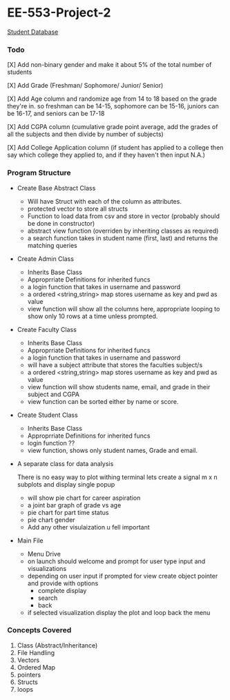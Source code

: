 # EE-553-Project-2

[Student Database](https://www.kaggle.com/datasets/markmedhat/student-scores)

### Todo

[X] Add non-binary gender and make it about 5% of the total number of students

[X] Add Grade (Freshman/ Sophomore/ Junior/ Senior)

[X] Add Age column and randomize age from 14 to 18 based on the grade they're in. so freshman can be 14-15, sophomore can be 15-16, juniors can be 16-17, and seniors can be 17-18

[X] Add CGPA column (cumulative grade point average, add the grades of all the subjects and then divide by number of subjects)

[X] Add College Application column (if student has applied to a college then say which college they applied to, and if they haven't then input N.A.)

### Program Structure

- Create Base Abstract Class 

    - Will have Struct with each of the column as attributes.
    - protected vector to store all structs
    - Function to load data from csv and store in vector (probably should be done in constructor)
    - abstract view function (overriden by inheriting classes as required)
    - a search function takes in student name (first, last) and returns the matching queries

- Create Admin Class
    - Inherits Base Class
    - Approprriate Definitions for inherited funcs
    - a login function that takes in username and password
    - a ordered \<string,string\> map stores username as key and pwd as value
    - view function will show all the columns here, appropriate looping to show only 10 rows at a time unless prompted.

- Create Faculty Class
    - Inherits Base Class
    - Approprriate Definitions for inherited funcs
    - a login function that takes in username and password
    - will have a subject attribute that stores the faculties subject/s
    - a ordered \<string,string\> map stores username as key and pwd as value
    - view function will show students name, email, and grade in their subject and CGPA
    - view function can be sorted either by name or score.

- Create Student Class
    - Inherits Base Class
    - Approprriate Definitions for inherited funcs
    - login function ??
    - view function, shows only student names, Grade and email.

- A separate class for data analysis

    There is no easy way to plot withing terminal lets create a signal m x n subplots and display single popup

    - will show pie chart for career aspiration
    - a joint bar graph of grade vs age
    - pie chart for part time status
    - pie chart gender
    - Add any other visulaization u fell important


- Main File

    - Menu Drive
    - on launch should welcome and prompt for user type input and visualizations 
    - depending on user input if prompted for view create object pointer and provide with options
        - complete display
        - search
        - back
    - if selected visualization display the plot and loop back the menu

### Concepts Covered
1. Class (Abstract/Inheritance)
2. File Handling
3. Vectors
4. Ordered Map
5. pointers
6. Structs
7. loops
